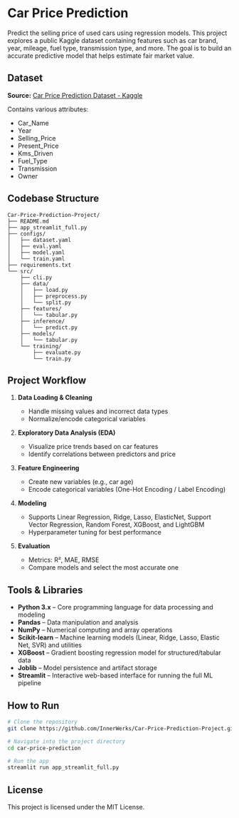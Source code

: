 # Car Price Prediction

Predict the selling price of used cars using regression models. This project explores a public Kaggle dataset containing features such as car brand, year, mileage, fuel type, transmission type, and more. The goal is to build an accurate predictive model that helps estimate fair market value.

## Dataset

**Source:** [Car Price Prediction Dataset - Kaggle](https://www.kaggle.com/datasets/bhavikjikadara/car-price-prediction-dataset)

Contains various attributes:
- Car_Name
- Year
- Selling_Price
- Present_Price
- Kms_Driven
- Fuel_Type
- Transmission
- Owner

## Codebase Structure

```
Car-Price-Prediction-Project/
├── README.md
├── app_streamlit_full.py
├── configs/
│   ├── dataset.yaml
│   ├── eval.yaml
│   ├── model.yaml
│   └── train.yaml
├── requirements.txt
└── src/
    ├── cli.py
    ├── data/
    │   ├── load.py
    │   ├── preprocess.py
    │   └── split.py
    ├── features/
    │   └── tabular.py
    ├── inference/
    │   └── predict.py
    ├── models/
    │   └── tabular.py
    └── training/
        ├── evaluate.py
        └── train.py
```

## Project Workflow

1. **Data Loading & Cleaning**
   - Handle missing values and incorrect data types
   - Normalize/encode categorical variables

2. **Exploratory Data Analysis (EDA)**
   - Visualize price trends based on car features
   - Identify correlations between predictors and price

3. **Feature Engineering**
   - Create new variables (e.g., car age)
   - Encode categorical variables (One-Hot Encoding / Label Encoding)

4. **Modeling**
   - Supports Linear Regression, Ridge, Lasso, ElasticNet, Support Vector Regression, Random Forest, XGBoost, and LightGBM
   - Hyperparameter tuning for best performance

5. **Evaluation**
   - Metrics: R², MAE, RMSE
   - Compare models and select the most accurate one

## Tools & Libraries

- **Python 3.x** – Core programming language for data processing and modeling
- **Pandas** – Data manipulation and analysis
- **NumPy** – Numerical computing and array operations
- **Scikit-learn** – Machine learning models (Linear, Ridge, Lasso, Elastic Net, SVR) and utilities
- **XGBoost** – Gradient boosting regression model for structured/tabular data
- **Joblib** – Model persistence and artifact storage
- **Streamlit** – Interactive web-based interface for running the full ML pipeline

## How to Run

```bash
# Clone the repository
git clone https://github.com/InnerWerks/Car-Price-Prediction-Project.git

# Navigate into the project directory
cd car-price-prediction

# Run the app
streamlit run app_streamlit_full.py
```

## License

This project is licensed under the MIT License.
